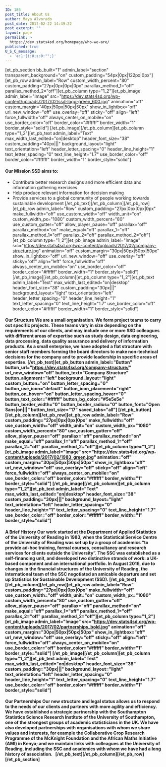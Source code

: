 ```yaml
---
ID: 186
post_title: About Us
author: Maya Alvorado
post_date: 2017-02-22 14:49:22
post_excerpt: ""
layout: page
permalink: >
  https://dev.stats4sd.org/homepage/who-we-are/
published: true
U_S_C_message:
  - 'a:1:{i:0;s:0:"";}'
---
```

[et_pb_section bb_built="1" admin_label="section" transparent_background="on" custom_padding="54px|0px|122px|0px"][et_pb_row admin_label="Row" custom_width_percent="80" custom_padding="27px|0px|0px|0px" parallax_method_1="off" parallax_method_2="off"][et_pb_column type="1_2"][et_pb_image admin_label="Image" src="https://dev.stats4sd.org/wp-content/uploads/2017/02/ssd-logo-green_600.jpg" animation="off" custom_margin="40px|50px|50px|50px" show_in_lightbox="off" url_new_window="off" use_overlay="off" sticky="off" align="left" force_fullwidth="off" always_center_on_mobile="on" use_border_color="off" border_color="#ffffff" border_width="1" border_style="solid"] [/et_pb_image][/et_pb_column][et_pb_column type="1_2"][et_pb_text admin_label="Text" max_width_last_edited="on|desktop" header_font_size="38" custom_padding="40px|||" background_layout="light" text_orientation="left" header_letter_spacing="0" header_line_height="1" text_letter_spacing="0" text_line_height="1.7" use_border_color="off" border_color="#ffffff" border_width="1" border_style="solid"]

#### **Our Mission** SSD aims to:

*   Contribute better research designs and more efficient data and information gathering exercises
*   Help produce relevant information for decision making
*   Provide services to a global community of people working towards sustainable development [/et_pb_text][/et_pb_column][/et_pb_row][et_pb_row admin_label="Row" custom_padding="27px|0px|0px|0px" make_fullwidth="off" use_custom_width="off" width_unit="on" custom_width_px="1080" custom_width_percent="80" use_custom_gutter="off" allow_player_pause="off" parallax="off" parallax_method="on" make_equal="off" parallax_1="off" parallax_method_1="off" parallax_2="off" parallax_method_2="off"][et_pb_column type="1_2"][et_pb_image admin_label="Image" src="https://dev.stats4sd.org/wp-content/uploads/2017/02/company-structure.jpg" animation="off" custom_margin="30px|50px|50px|50px" show_in_lightbox="off" url_new_window="off" use_overlay="off" sticky="off" align="left" force_fullwidth="off" always_center_on_mobile="on" use_border_color="off" border_color="#ffffff" border_width="1" border_style="solid"] [/et_pb_image][/et_pb_column][et_pb_column type="1_2"][et_pb_text admin_label="Text" max_width_last_edited="on|desktop" header_font_size="38" custom_padding="30px|||" background_layout="light" text_orientation="left" header_letter_spacing="0" header_line_height="1" text_letter_spacing="0" text_line_height="1.7" use_border_color="off" border_color="#ffffff" border_width="1" border_style="solid"] 

#### **Our Structure** We are a small organisation. We form project teams to carry out specific projects. These teams vary in size depending on the requirements of our clients, and may include one or more SSD colleagues with different areas of expertise such as study design, data engineering, data processing, data quality assurance and delivery of information products. As a small enterprise, we have adopted a flat structure with senior staff members forming the board directors to make non-technical decisions for the company and to provide leadership in specific areas of expertise. [/et_pb_text][et_pb_button admin_label="Button" button_url="https://dev.stats4sd.org/company-structure/" url_new_window="off" button_text="Company Structure" button_alignment="left" background_layout="light" custom_button="on" button_letter_spacing="0" button_use_icon="default" button_icon_placement="right" button_on_hover="on" button_letter_spacing_hover="0" button_text_color="#ffffff" button_bg_color="#5e5e5e" button_border_width="0" button_border_radius="0" button_font="Open Sans|on|||" button_text_size="17" saved_tabs="all"] [/et_pb_button][/et_pb_column][/et_pb_row][et_pb_row admin_label="Row" custom_padding="27px|0px|0px|0px" make_fullwidth="off" use_custom_width="off" width_unit="on" custom_width_px="1080" custom_width_percent="80" use_custom_gutter="off" allow_player_pause="off" parallax="off" parallax_method="on" make_equal="off" parallax_1="off" parallax_method_1="off" parallax_2="off" parallax_method_2="off"][et_pb_column type="1_2"][et_pb_image admin_label="Image" src="https://dev.stats4sd.org/wp-content/uploads/2017/02/1983_green.jpg" animation="off" custom_margin="30px|50px|50px|50px" show_in_lightbox="off" url_new_window="off" use_overlay="off" sticky="off" align="left" force_fullwidth="off" always_center_on_mobile="on" use_border_color="off" border_color="#ffffff" border_width="1" border_style="solid"] [/et_pb_image][/et_pb_column][et_pb_column type="1_2"][et_pb_text admin_label="Text" max_width_last_edited="on|desktop" header_font_size="38" custom_padding="30px|||" background_layout="light" text_orientation="left" header_letter_spacing="0" header_line_height="1" text_letter_spacing="0" text_line_height="1.7" use_border_color="off" border_color="#ffffff" border_width="1" border_style="solid"]

#### **A Brief History** Our work started at the Department of Applied Statistics of the University of Reading in 1983, when the Statistical Service Centre of the University of Reading was set up by a group of academics “to provide ad-hoc training, formal courses, consultancy and research services for clients outside the University”. The SSC was established as a self-financing unit, and developed two distinctive strands of work: a UK-based component and an international portfolio. In August 2016, due to changes in the financial structures of the University of Reading, the international team of the SSC negotiated an amicable departure and set up Statistics for Sustainable Development (SSD). [/et_pb_text][/et_pb_column][/et_pb_row][et_pb_row admin_label="Row" custom_padding="27px|0px|0px|0px" make_fullwidth="off" use_custom_width="off" width_unit="on" custom_width_px="1080" custom_width_percent="80" use_custom_gutter="off" allow_player_pause="off" parallax="off" parallax_method="on" make_equal="off" parallax_1="off" parallax_method_1="off" parallax_2="off" parallax_method_2="off"][et_pb_column type="1_2"][et_pb_image admin_label="Image" src="https://dev.stats4sd.org/wp-content/uploads/2017/02/partnerships_bold.jpg" animation="off" custom_margin="30px|50px|50px|50px" show_in_lightbox="off" url_new_window="off" use_overlay="off" sticky="off" align="left" force_fullwidth="off" always_center_on_mobile="on" use_border_color="off" border_color="#ffffff" border_width="1" border_style="solid"] [/et_pb_image][/et_pb_column][et_pb_column type="1_2"][et_pb_text admin_label="Text" max_width_last_edited="on|desktop" header_font_size="38" custom_padding="30px|||" background_layout="light" text_orientation="left" header_letter_spacing="0" header_line_height="1" text_letter_spacing="0" text_line_height="1.7" use_border_color="off" border_color="#ffffff" border_width="1" border_style="solid"]

#### **Our Partnerships** Our new structure and legal status allows us to respond to the needs of our clients and partners with more agility and efficiency. We have established a strategic partnership with the Southampton Statistics Science Research Institute of the University of Southampton, one of the strongest groups of academic statisticians in the UK. We have also developed partnerships with organisations with whom we share values and interests, for example the Collaborative Crop Research Programme of the McKnight Foundation and the African Maths Initiative (AMI) in Kenya; and we maintain links with colleagues at the University of Reading, including the SSC and academics with whom we have had a long history of association.   [/et_pb_text][/et_pb_column][/et_pb_row][/et_pb_section]